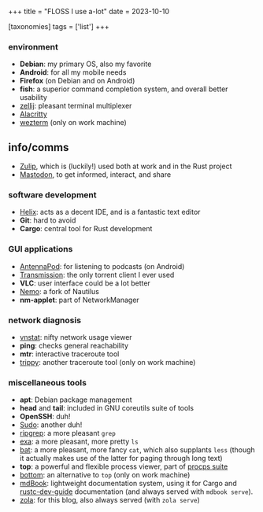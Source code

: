 +++
title = "FLOSS I use a-lot"
date = 2023-10-10

[taxonomies]
tags = ['list']
+++


### environment

- __Debian__: my primary OS, also my favorite
- __Android__: for all my mobile needs
- __Firefox__ (on Debian and on Android)
- __fish__: a superior command completion system, and overall better usability
- [zellij]: pleasant terminal multiplexer
- [Alacritty]
- [wezterm] (only on work machine)

## info/comms

- [Zulip], which is (luckily!) used both at work and in the Rust project
- [Mastodon], to get informed, interact, and share

### software development

- [Helix]: acts as a decent IDE, and is a fantastic text editor
- __Git__: hard to avoid
- __Cargo__: central tool for Rust development

### GUI applications

- [AntennaPod]: for listening to podcasts (on Android)
- [Transmission]: the only torrent client I ever used
- __VLC__: user interface could be a lot better
- [Nemo]: a fork of Nautilus
- __nm-applet__: part of NetworkManager

### network diagnosis
- [vnstat]: nifty network usage viewer
- __ping__: checks general reachability
- __mtr__: interactive traceroute tool
- [trippy]: another traceroute tool (only on work machine)

### miscellaneous tools

- __apt__: Debian package management
- __head__ and __tail__: included in GNU coreutils suite of tools
- __OpenSSH__: duh!
- [Sudo]: another duh!
- [ripgrep]: a more pleasant `grep`
- [exa]: a more pleasant, more pretty `ls`
- [bat]:
  a more pleasant, more fancy `cat`, which also supplants `less`
  (though it actually makes use of the latter for paging through long text)
- __top__: a powerful and flexible process viewer, part of [procps suite]
- [bottom]: an alternative to `top` (only on work machine)
- [mdBook]:
  lightweight documentation system,
  using it for Cargo and [rustc-dev-guide] documentation
  (and always served with `mdbook serve`).
- [zola]: for this blog, also always served (with `zola serve`)

[I used to maintain it]: http://tshepang.github.io/tags/wajig
[Transmission]: http://www.transmissionbt.com
[ripgrep]: http://blog.burntsushi.net/ripgrep
[Sudo]: @/project-of-note-sudo.md
[Helix]: @/enjoying-helix.md
[vnstat]: http://humdi.net/vnstat
[exa]: https://the.exa.website
[bat]: https://crates.io/crates/bat
[procps suite]: https://gitlab.com/procps-ng/procps
[miniserve]: https://github.com/svenstaro/miniserve
[Alacritty]: https://github.com/alacritty/alacritty
[openfortivpn]: https://github.com/adrienverge/openfortivpn
[AntennaPod]: https://antennapod.org
[zola]: https://github.com/getzola/zola
[rustc-dev-guide]: https://github.com/rust-lang/rustc-dev-guide
[zellij]: https://github.com/zellij-org/zellij
[mdBook]: https://github.com/rust-lang/mdBook
[Nemo]: https://github.com/linuxmint/nemo
[wezterm]: https://github.com/wez/wezterm
[trippy]: https://github.com/fujiapple852/trippy
[bottom]: https://github.com/clementtsang/bottom
[Zulip]: https://zulip.com
[Mastodon]: https://joinmastodon.org
